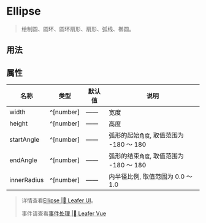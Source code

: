 <script setup lang="ts">
import code from './Ellipse.vue?raw'
</script>

# Ellipse
>
> 绘制圆、圆环、圆环扇形、扇形、弧线、椭圆。
>

## 用法

<Repl :code />

## 属性

| 名称 | 类型 | 默认值 | 说明 |
| --- | --- | --- | --- |
| width | ^[number] | —— | 宽度 |
| height | ^[number] | —— | 高度 |
| startAngle | ^[number] | —— | 弧形的起始`角度`, 取值范围为 -180 ～ 180 |
| endAngle | ^[number] | —— | 弧形的结束`角度`, 取值范围为 -180 ～ 180 |
| innerRadius | ^[number] | —— | 内半径比例, 取值范围为 0.0 ～ 1.0 |

> 详情查看[Ellipse |🌿 Leafer UI](https://www.leaferjs.com/ui/guide/display/Ellipse.html)。
>
> 事件请查看[事件处理 |🌿 Leafer Vue](/guide/events/events)
